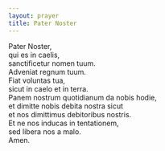 ```yaml
---
layout: prayer
title: Pater Noster
---
```

Pater Noster,  
qui es in caelis,  
sanctificetur nomen tuum.  
Adveniat regnum tuum.  
Fiat voluntas tua,  
sicut in caelo et in terra.  
Panem nostrum quotidianum da nobis hodie,  
et dimitte nobis debita nostra sicut  
et nos dimittimus debitoribus nostris.  
Et ne nos inducas in tentationem,  
sed libera nos a malo.  
Amen.
